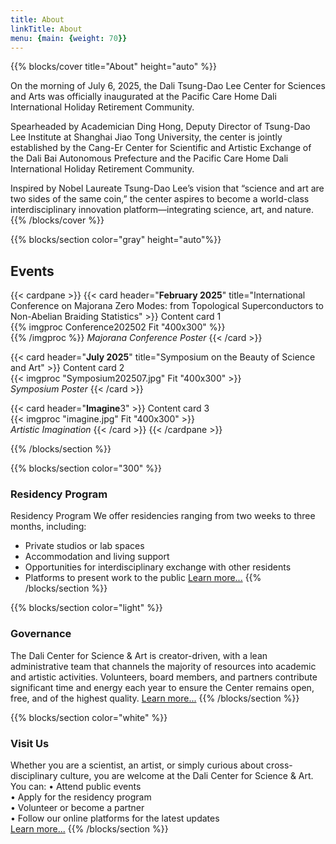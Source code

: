 ```yaml
---
title: About
linkTitle: About
menu: {main: {weight: 70}}
---
```


{{% blocks/cover title="About" height="auto" %}}

On the morning of July 6, 2025, the Dali Tsung-Dao Lee Center for Sciences and Arts was officially inaugurated at the Pacific Care Home Dali International Holiday Retirement Community. 

Spearheaded by Academician Ding Hong, Deputy Director of Tsung-Dao Lee Institute at Shanghai Jiao Tong University, the center is jointly established by the Cang-Er Center for Scientific and Artistic Exchange of the Dali Bai Autonomous Prefecture and the Pacific Care Home Dali International Holiday Retirement Community. 

Inspired by Nobel Laureate Tsung-Dao Lee’s vision that “science and art are two sides of the same coin,” the center aspires to become a world-class interdisciplinary innovation platform—integrating science, art, and nature.
{{% /blocks/cover %}}

{{% blocks/section color="gray" height="auto"%}}

## Events


{{< cardpane >}}
  {{< card header="**February 2025**" title="International Conference on Majorana Zero Modes: from Topological Superconductors to Non-Abelian Braiding Statistics" >}}
    Content card 1  
    {{% imgproc Conference202502 Fit "400x300" %}}  
    {{% /imgproc %}}
    *Majorana Conference Poster*
  {{< /card >}}

  {{< card header="**July 2025**" title="Symposium on the Beauty of Science and Art" >}}
    Content card 2  
    {{< imgproc "Symposium202507.jpg" Fit "400x300" >}}  
    *Symposium Poster*
  {{< /card >}}

  {{< card header="**Imagine**3" >}}
    Content card 3  
    {{< imgproc "imagine.jpg" Fit "400x300" >}}  
    *Artistic Imagination*
  {{< /card >}}
{{< /cardpane >}}


{{% /blocks/section %}}

{{% blocks/section color="300" %}}

### Residency Program

Residency Program
We offer residencies ranging from two weeks to three months, including:
* Private studios or lab spaces
* Accommodation and living support
* Opportunities for interdisciplinary exchange with other residents
* Platforms to present work to the public
[Learn more...](/docs/deployment/)
{{% /blocks/section %}}

{{% blocks/section color="light" %}}

### Governance

The Dali Center for Science & Art is creator-driven, with a lean administrative team that channels the majority of resources into academic and artistic activities.
Volunteers, board members, and partners contribute significant time and energy each year to ensure the Center remains open, free, and of the highest quality.
[Learn more...](/docs/deployment/)
{{% /blocks/section %}}

{{% blocks/section color="white" %}}

### Visit Us

Whether you are a scientist, an artist, or simply curious about cross-disciplinary culture, you are welcome at the Dali Center for Science & Art. You can:
•   Attend public events  
•   Apply for the residency program  
•   Volunteer or become a partner  
•   Follow our online platforms for the latest updates  
[Learn more...](/docs/deployment/)
{{% /blocks/section %}}
